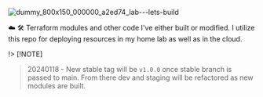 ![dummy_800x150_000000_a2ed74_lab---lets-build](https://github.com/user-attachments/assets/997dad06-3dd4-4dfd-b630-e2e64d497bbb)


☁️ 🛠️ Terraform modules and other code I've either built or modified. I utilize this repo for deploying resources in my home lab as well as in the cloud.


!> [!NOTE]
> 20240118 -
New stable tag will  be `v1.0.0` once stable branch is passed to main. From there dev and staging will be refactored as new modules are built.

